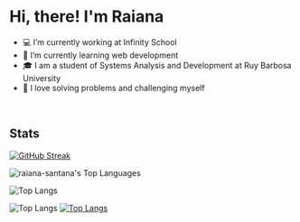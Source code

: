 <h1>Hi, there! I'm Raiana</h1>

- 💻 I’m currently working at Infinity School
- 📝 I’m currently learning web development
- 🎓 I am a student of Systems Analysis and Development at Ruy Barbosa University
- 🤍 I love solving problems and challenging myself
  
 &nbsp;

## Stats 
[![GitHub Streak](https://github-readme-streak-stats.herokuapp.com?user=raiana-santana)](https://git.io/streak-stats)&nbsp;


![raiana-santana's Top Languages](https://github-readme-stats.vercel.app/api/top-langs/?username=raiana-santana&theme=transparent_icons=true&hide_border=true&layout=compact)


![Top Langs](https://github-readme-stats.vercel.app/api/top-langs/?username=raiana-santana&hide_progress=true)

![Top Langs](https://github-readme-stats.vercel.app/api/top-langs/?username=raiana-santana&layout=compact)
[![Top Langs](https://github-readme-stats.vercel.app/api/top-langs/?username=raiana-santana)](https://github.com/raiana-santana/github-readme-stats)
